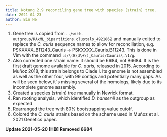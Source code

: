 ```yaml
---
title: Notung 2.9 reconciling gene tree with species (strain) tree.
date: 2021-04-23
author: Bin He
---
```


1. Gene tree is copied from `../with-outgroup/RAxML_bipartitions.clustalo_4921862` and manually edited to replace the _C. auris_ sequence names to allow for reconciliation, e.g. PSKXXXX_B11243_Cauris -> PSKXXXX_Cauris.B11243. This is done in Vim with the command `:s/\(B\d\+\)_Cauris/Cauris\.\1/g`.
1. Also corrected one strain name: it should be 6684, not B6684. It is the first draft genome available for _C. auris_, released in 2015. According to Muñoz 2018, this strain belongs to Clade I. Its genome is not assembled as well as the other four, with 99 contigs and potentially many gaps. As will be seen below, it's missing several of the homologs, likely due to its incomplete genome assembly.
1. Created a species (strain) tree manually in Newick format.
1. Ran rooting analysis, which identified _D. hansenii_ as the outgroup as expected
1. Rearranged the tree with 80% bootstrapping value cutoff.
1. Colored the _C. auris_ strains based on the scheme used in Muñoz et al. 2021 Genetics paper.

**Update 2021-05-20 [HB] Removed 6684**
